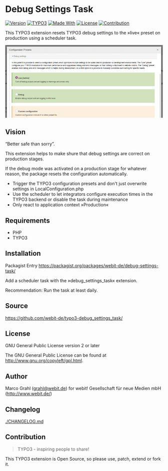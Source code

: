 # Debug Settings Task

[![Version](https://img.shields.io/packagist/v/webit-de/debug-settings-task.svg)](https://packagist.org/packages/webit-de/debug-settings-task/)
[![TYPO3](https://img.shields.io/badge/TYPO3-extension-orange.svg)](https://extensions.typo3.org/)
[![Made With](https://img.shields.io/badge/made_with-php-blue)](https://github.com/webit-de/typo3-debug_settings_task#requirements)
[![License](https://img.shields.io/badge/license-gpl--2.0--or--later-blue.svg)](https://spdx.org/licenses/GPL-2.0-or-later.html)
[![Contribution](https://img.shields.io/badge/contributions_welcome-%F0%9F%94%B0-brightgreen.svg)](https://github.com/webit-de/typo3-debug_settings_task/)

This TYPO3 extension resets TYPO3 debug settings to the »live« preset on
production using a scheduler task.

![Screenshot](./Documentation/screenshot.png)

## Vision

“Better safe than sorry”.

This extension helps to make shure that debug settings are correct on
production stages.

If the debug mode was activated on a production stage for whatever reason,
the package resets the configuration automatically.

- Trigger the TYPO3 configuration presets and don't just overwrite
  settings in LocalConfiguration.php
- Use the scheduler to let integrators configure execution times in the TYPO3
  backend or disable the task during maintenance
- Only react to application context »Production«

## Requirements

- PHP
- TYPO3

## Installation

Packagist Entry https://packagist.org/packages/webit-de/debug-settings-task/

Add a scheduler task with the »debug_settings_task« extension.

Recommendation: Run the task at least daily.

## Source

https://github.com/webit-de/typo3-debug_settings_task/

## License

GNU General Public License version 2 or later

The GNU General Public License can be found at http://www.gnu.org/copyleft/gpl.html.

## Author

Marco Grahl (<grahl@webit.de>)
for webit! Gesellschaft für neue Medien mbH (http://www.webit.de/)

## Changelog

[./CHANGELOG.md](./CHANGELOG.md)

## Contribution

> TYPO3 - inspiring people to share!

This TYPO3 extension is Open Source, so please use, patch, extend or fork it.
